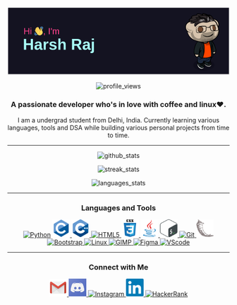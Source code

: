<p align="center"> <img src="Assets/header.png" alt="header.png" /> </p>

<p align="center"> <img src="https://komarev.com/ghpvc/?username=harshraj2717&color=fa418b&style=for-the-badge" alt="profile_views" /> </p>

<h3 align="center">A passionate developer who's in love with coffee and linux❤️.</h3>

<p align="center"></em>I am a undergrad student from Delhi, India. Currently learning various languages, tools and DSA while building various personal projects from time to time.</p>

---

<p align="center"> <img src="https://github-readme-stats.vercel.app/api?username=harshraj2717&theme=radical&show_icons=true" alt="github_stats" width=500> </p>

<p align="center"> <img src="https://github-readme-streak-stats.herokuapp.com/?user=harshraj2717&theme=radical" alt="streak_stats" width=500> </p>

<p align="center"> <img src="https://github-readme-stats.vercel.app/api/top-langs/?username=harshraj2717&layout=compact&theme=radical" alt="languages_stats" width=500> </p>

---

<h3 align="center">Languages and Tools</h3>

<p align="center">
<a href="https://www.python.org/" target="_blank" rel="noreferrer"> <img src="https://upload.wikimedia.org/wikipedia/commons/thumb/c/c3/Python-logo-notext.svg/182px-Python-logo-notext.svg.png" alt="Python" title="Python" width="40" height="40"/></a>
<a href="https://en.wikipedia.org/wiki/C_(programming_language)" target="_blank" rel="noreferrer"> <img src="https://raw.githubusercontent.com/devicons/devicon/master/icons/c/c-original.svg" alt="C" title="C" width="40" height="40"/> </a>
<a href="https://en.wikipedia.org/wiki/C%2B%2B" target="_blank" rel="noreferrer"> <img src="https://raw.githubusercontent.com/devicons/devicon/master/icons/cplusplus/cplusplus-original.svg" alt="C++" title="C++" width="40" height="40"/> </a>
<a href="https://developer.mozilla.org/en-US/docs/Web/HTML" target="_blank" rel="noreferrer"> <img src="https://upload.wikimedia.org/wikipedia/commons/thumb/6/61/HTML5_logo_and_wordmark.svg/195px-HTML5_logo_and_wordmark.svg.png" alt="HTML5" title="HTML5" width="40" height="40"/> </a>
<a href="https://developer.mozilla.org/en-US/docs/Web/CSS" target="_blank" rel="noreferrer"> <img src="https://raw.githubusercontent.com/devicons/devicon/master/icons/css3/css3-original-wordmark.svg" alt="CSS3" title="CSS3" width="40" height="40"/> </a>
<a href="https://www.java.com/en/" target="_blank" rel="noreferrer"> <img src="https://raw.githubusercontent.com/devicons/devicon/master/icons/java/java-original.svg" alt="Java" title="Java" width="40" height="40"/> </a>
<a href="https://www.gnu.org/software/bash/" target="_blank" rel="noreferrer"> <img src="Assets/logos/bash.png" alt="Bash" title="Bash" width="40" height="40"/> </a>
<a href="https://git-scm.com/" target="_blank" rel="noreferrer"> <img src="https://camo.githubusercontent.com/fbfcb9e3dc648adc93bef37c718db16c52f617ad055a26de6dc3c21865c3321d/68747470733a2f2f7777772e766563746f726c6f676f2e7a6f6e652f6c6f676f732f6769742d73636d2f6769742d73636d2d69636f6e2e737667" alt="Git" title="Git" width="40" height="40"/> </a>
<a href="https://flask.palletsprojects.com/en/2.2.x/" target="_blank" rel="noreferrer"> <img src="Assets/logos/flask.png" alt="Flask" title="Flask" width="40" height="40"/> </a>
<a href="https://en.wikipedia.org/wiki/Bootstrap_(front-end_framework)" target="_blank" rel="noreferrer"> <img src="https://upload.wikimedia.org/wikipedia/commons/thumb/b/b2/Bootstrap_logo.svg/182px-Bootstrap_logo.svg.png" alt="Bootstrap" title="Bootstrap" width="40" height="40"/> </a>
<a href="https://en.wikipedia.org/wiki/Linux" target="_blank" rel="noreferrer"> <img src="https://upload.wikimedia.org/wikipedia/commons/thumb/3/35/Tux.svg/225px-Tux.svg.png" alt="Linux" title="Linux" width="40" height="40"/> </a>
<a href="https://www.gimp.org/" target="_blank" rel="noreferrer"> <img src="https://upload.wikimedia.org/wikipedia/commons/thumb/4/45/The_GIMP_icon_-_gnome.svg/182px-The_GIMP_icon_-_gnome.svg.png" alt="GIMP" title="GIMP" width="40" height="40"/> </a>
<a href="https://www.figma.com/" target="_blank" rel="noreferrer"> <img src="https://camo.githubusercontent.com/ed93c2b000a76ceaad1503e7eb9356591b885227e82a36a005b9d3498b303ba5/68747470733a2f2f7777772e766563746f726c6f676f2e7a6f6e652f6c6f676f732f6669676d612f6669676d612d69636f6e2e737667" alt="Figma" title="Figma" width="40" height="40"/> </a>
<a href="https://code.visualstudio.com/" target="_blank" rel="noreferrer"> <img src="https://camo.githubusercontent.com/aa0e4ed5f01fb902f1405feb0a9baa285076a5b981e4323267c6b9977aa1d9fb/68747470733a2f2f7777772e766563746f726c6f676f2e7a6f6e652f6c6f676f732f76697375616c73747564696f5f636f64652f76697375616c73747564696f5f636f64652d69636f6e2e737667" alt="VScode" title="VScode" width="40" height="40"/> </a>
</p>

---

<h3 align="center">Connect with Me</h3>

<p align="center">
<a href="mailto:harshraj2717@gmail.com" target="_blank" rel="noreferrer"> <img src="Assets/logos/gmail.png" alt="harshraj2717@gmail.com" title="Mail" width="40" height="40"/> </a>
<a href="https://discordapp.com/users/rtg7041" target="_blank" rel="noreferrer"> <img src="Assets/logos/discord.jpg" alt="Discord - RTG#7041" title="Discord - RTG#7041" width="40" height="40"/> </a>
<a href="https://www.instagram.com/harsh_raj2717/" target="_blank" rel="noreferrer"> <img src="https://upload.wikimedia.org/wikipedia/commons/thumb/9/95/Instagram_logo_2022.svg/225px-Instagram_logo_2022.svg.png" alt="Instagram" title="Instagram" width="40" height="40"/> </a>
<a href="https://www.linkedin.com/in/harshraj2717/" target="_blank" rel="noreferrer"> <img src="Assets/logos/linkedin.png" alt="LinkedIn" title="LinkedIn" width="40" height="40"/> </a>
<a href="https://www.hackerrank.com/harshraj2717" target="_blank" rel="noreferrer"> <img src="https://raw.githubusercontent.com/rahuldkjain/github-profile-readme-generator/master/src/images/icons/Social/hackerrank.svg" alt="HackerRank" title="HackerRank" width="40" height="40"/> </a>
</p>
